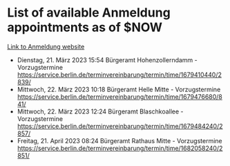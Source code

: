 # List of available Anmeldung appointments as of $NOW
[Link to Anmeldung website](https://service.berlin.de/terminvereinbarung/termin/tag.php?termin=1&anliegen[]=120686&dienstleisterlist=122210,122217,327316,122219,327312,122227,327314,122231,327346,122243,327348,122254,122252,329742,122260,329745,122262,329748,122271,327278,122273,327274,122277,327276,330436,122280,327294,122282,327290,122284,327292,122291,327270,122285,327266,122286,327264,122296,327268,150230,329760,122297,327286,122294,327284,122312,329763,122314,329775,122304,327330,122311,327334,122309,327332,317869,122281,327352,122279,329772,122283,122276,327324,122274,327326,122267,329766,122246,327318,122251,327320,122257,327322,122208,327298,122226,327300&herkunft=http%3A%2F%2Fservice.berlin.de%2Fdienstleistung%2F120686%2F)
- Dienstag, 21. März 2023 15:54 Bürgeramt Hohenzollerndamm - Vorzugstermine https://service.berlin.de/terminvereinbarung/termin/time/1679410440/2839/
- Mittwoch, 22. März 2023 10:18 Bürgeramt Helle Mitte - Vorzugstermine https://service.berlin.de/terminvereinbarung/termin/time/1679476680/841/
- Mittwoch, 22. März 2023 12:24 Bürgeramt Blaschkoallee - Vorzugstermine https://service.berlin.de/terminvereinbarung/termin/time/1679484240/2857/
- Freitag, 21. April 2023 08:24 Bürgeramt Rathaus Mitte - Vorzugstermine https://service.berlin.de/terminvereinbarung/termin/time/1682058240/2851/
